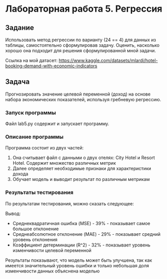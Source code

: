# Лабораторная работа 5. Регрессия
## Задание
Использовать метод регрессии по варианту (24 == 4) для данных из таблицы, самостоятельно  сформулировав  задачу. 
Оценить, насколько хорошо она подходит для решения сформулированной мной задачи.

Ссылка на мой датасет: https://www.kaggle.com/datasets/mlardi/hotel-booking-demand-with-economic-indicators
## Задача
Прогнозировать значение целевой переменной (доход) на основе набора экономических показателей,
используя гребневую регрессию.
### Запуск программы
Файл lab5.py содержит и запускает программу.

### Описание программы
Программа состоит из двух частей:
1. Она считывает файл с данными о двух отелях: City Hotel и Resort Hotel. Содержит множество различных метрик
2. Далее определяет необходимые признаки для характеристики дохода
3. Обучает модель и выводит результат по различным метрикам
### Результаты тестирования
По результатам тестирования, можно сказать следующее:

Вывод:
* Среднеквадратичная ошибка (MSE) - 39% - показывает самое большое отклонение
* Среднеабсолютное отклонение (MAE) - 29% - показывает средний уровень отклонения
* Коэффициент детерминации (R^2) - 32% - показывает уровень изменчивости целевой переменной

Результаты показывают, что модель может быть улучшена, 
так как имеется значительный уровень ошибки и только небольшая доля изменчивости данных объяснена моделью

